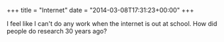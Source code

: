 +++
title = "Internet"
date = "2014-03-08T17:31:23+00:00"
+++

I feel like I can't do any work when the internet is out at school. How did people do research 30 years ago?
			